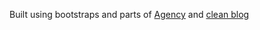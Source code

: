 Built using bootstraps and parts of [Agency](https://github.com/BlackrockDigital/startbootstrap-agency) and [clean blog](https://github.com/BlackrockDigital/startbootstrap-clean-blog)